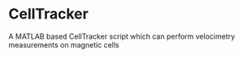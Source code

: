 # CellTracker
A MATLAB based CellTracker script which can perform velocimetry measurements on magnetic cells 
